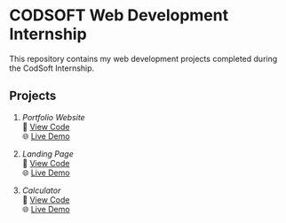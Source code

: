 # CODSOFT Web Development Internship

This repository contains my web development projects completed during the CodSoft Internship.

## Projects

1. *Portfolio Website*  
   📂 [View Code](./Portfolio)  
   🌐 [Live Demo](https://vaibhav-vi.github.io/CODSOFT/Portfolio/)

2. *Landing Page*  
   📂 [View Code](./Landing-Page)  
   🌐 [Live Demo](https://vaibhav-vi.github.io/CODSOFT/Landing-Page/)

3. *Calculator*  
   📂 [View Code](./Calculator)  
   🌐 [Live Demo](https://vaibhav-vi.github.io/CODSOFT/Calculator/)
